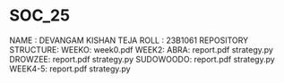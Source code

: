 # SOC_25
NAME : DEVANGAM KISHAN TEJA
ROLL : 23B1061
REPOSITORY STRUCTURE:
  WEEKO:
    week0.pdf
  WEEK2:
    ABRA:
      report.pdf
      strategy.py
    DROWZEE:
      report.pdf
      strategy.py
    SUDOWOODO:
      report.pdf
      strategy.py
  WEEK4-5:
    report.pdf
    strategy.py
